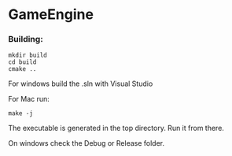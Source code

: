# GameEngine

### Building:
```
mkdir build
cd build
cmake ..
```

For windows build the .sln with Visual Studio

For Mac run:
```
make -j
```

The executable is generated in the top directory. Run it from there.

On windows check the Debug or Release folder.